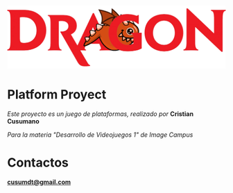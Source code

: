 ![logo](https://github.com/cusumdt/Dragons-SideScrolling/blob/master/Dragons-SideScrolling/res/logo.png)

# Platform Proyect <br/> 

*Este proyecto es un juego de plataformas, realizado por* **Cristian Cusumano**<br/> 

*Para la materia "Desarrollo de Videojuegos 1" de Image Campus*<br/> 

# Contactos <br/> 

**cusumdt@gmail.com**
